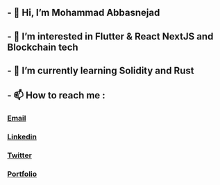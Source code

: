 ## - 👋 Hi, I’m Mohammad Abbasnejad
## - 👀 I’m interested in Flutter & React NextJS and Blockchain tech
## - 🌱 I’m currently learning Solidity and Rust
## - 📫 How to reach me :

### [Email](m.abbasnezhad.80@gmail.com)
### [Linkedin](https://www.linkedin.com/in/mohammad-abbasnezhad/)
### [Twitter](https://twitter.com/Mr_Abbasnejad)
### [Portfolio](https://mohammad-abbasnejad-portfolio.netlify.app/)

<!---
MR-Abbasnejad/MR-Abbasnejad is a ✨ special ✨ repository because its `README.md` (this file) appears on your GitHub profile.
You can click the Preview link to take a look at your changes.
--->
